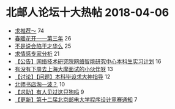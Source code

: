 # 北邮人论坛十大热帖 2018-04-06

- [求推荐～](https://bbs.byr.cn/article/Talking/5995446) 74
- [春暖花开——第三年](https://bbs.byr.cn/article/Friends/1862733) 26
- [不是说会陷于才华么](https://bbs.byr.cn/article/Picture/3210198) 25
- [求情感专家分析](https://bbs.byr.cn/article/Feeling/3051851) 21
- [【公告】网络技术研究院网络智能研究中心本科生实习计划](https://bbs.byr.cn/article/AimGraduate/1139213) 16
- [有没有下周去上海大摩面试的小伙伴呀](https://bbs.byr.cn/article/Job/1966506) 13
- [【讨论】【问题】本科毕设求大神指导](https://bbs.byr.cn/article/ML_DM/28903) 12
- [北师书店淘一波？](https://bbs.byr.cn/article/Reading/53883) 10
- [【求助】有人见过这只狗吗](https://bbs.byr.cn/article/Pet/149311) 9
- [【更新】第十二届北京邮电大学程序设计竞赛通知](https://bbs.byr.cn/article/ACM_ICPC/95243) 7


